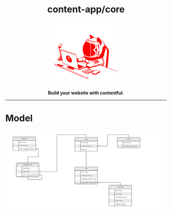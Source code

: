 <h1 align="center">content-app/core</h1>

<p align="center"><img src="logo.svg" alt="Logo" width="200" /></p>

<p align="center"><strong>Build your website with contentful.</strong></p>

---


# Model

<img src="model.jpg" alt="Content model" />


